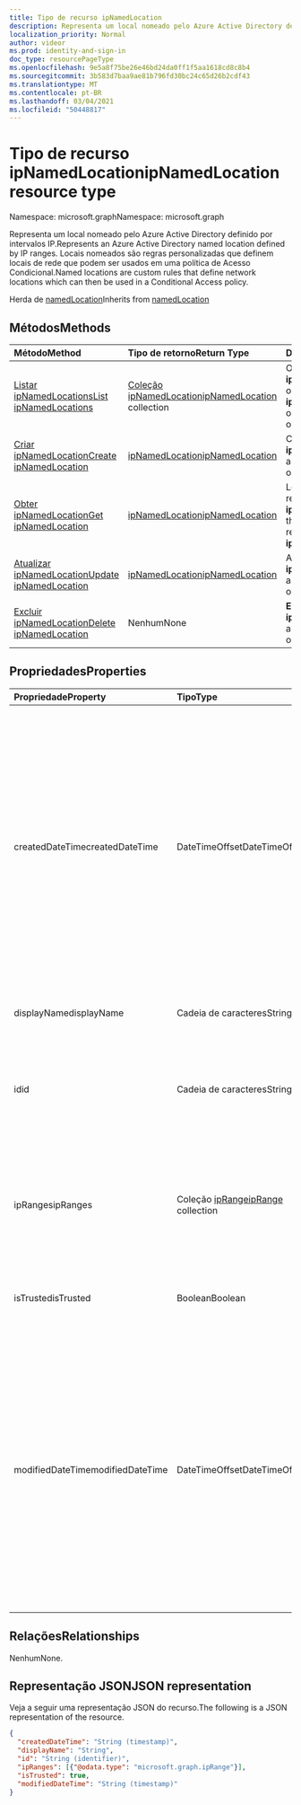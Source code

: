 ```yaml
---
title: Tipo de recurso ipNamedLocation
description: Representa um local nomeado pelo Azure Active Directory definido por intervalos IP. Locais nomeados são regras personalizadas que definem locais de rede que podem ser usados em uma política de Acesso Condicional.
localization_priority: Normal
author: videor
ms.prod: identity-and-sign-in
doc_type: resourcePageType
ms.openlocfilehash: 9e5a8f75be26e46bd24da0ff1f5aa1618cd8c8b4
ms.sourcegitcommit: 3b583d7baa9ae81b796fd30bc24c65d26b2cdf43
ms.translationtype: MT
ms.contentlocale: pt-BR
ms.lasthandoff: 03/04/2021
ms.locfileid: "50448817"
---
```

# <a name="ipnamedlocation-resource-type"></a><span data-ttu-id="16cdc-104">Tipo de recurso ipNamedLocation</span><span class="sxs-lookup"><span data-stu-id="16cdc-104">ipNamedLocation resource type</span></span>

<span data-ttu-id="16cdc-105">Namespace: microsoft.graph</span><span class="sxs-lookup"><span data-stu-id="16cdc-105">Namespace: microsoft.graph</span></span>

<span data-ttu-id="16cdc-106">Representa um local nomeado pelo Azure Active Directory definido por intervalos IP.</span><span class="sxs-lookup"><span data-stu-id="16cdc-106">Represents an Azure Active Directory named location defined by IP ranges.</span></span> <span data-ttu-id="16cdc-107">Locais nomeados são regras personalizadas que definem locais de rede que podem ser usados em uma política de Acesso Condicional.</span><span class="sxs-lookup"><span data-stu-id="16cdc-107">Named locations are custom rules that define network locations which can then be used in a Conditional Access policy.</span></span>

<span data-ttu-id="16cdc-108">Herda de [namedLocation](../resources/namedLocation.md)</span><span class="sxs-lookup"><span data-stu-id="16cdc-108">Inherits from [namedLocation](../resources/namedLocation.md)</span></span>

## <a name="methods"></a><span data-ttu-id="16cdc-109">Métodos</span><span class="sxs-lookup"><span data-stu-id="16cdc-109">Methods</span></span>

| <span data-ttu-id="16cdc-110">Método</span><span class="sxs-lookup"><span data-stu-id="16cdc-110">Method</span></span>       | <span data-ttu-id="16cdc-111">Tipo de retorno</span><span class="sxs-lookup"><span data-stu-id="16cdc-111">Return Type</span></span> | <span data-ttu-id="16cdc-112">Descrição</span><span class="sxs-lookup"><span data-stu-id="16cdc-112">Description</span></span> |
|:-------------|:------------|:------------|
| [<span data-ttu-id="16cdc-113">Listar ipNamedLocations</span><span class="sxs-lookup"><span data-stu-id="16cdc-113">List ipNamedLocations</span></span>](../api/conditionalaccessroot-list-namedlocations.md) | <span data-ttu-id="16cdc-114">[Coleção ipNamedLocation](ipNamedLocation.md)</span><span class="sxs-lookup"><span data-stu-id="16cdc-114">[ipNamedLocation](ipNamedLocation.md) collection</span></span> | <span data-ttu-id="16cdc-115">Obter todos os **objetos ipNamedLocation** na organização.</span><span class="sxs-lookup"><span data-stu-id="16cdc-115">Get all the **ipNamedLocation** objects in the organization.</span></span> |
| [<span data-ttu-id="16cdc-116">Criar ipNamedLocation</span><span class="sxs-lookup"><span data-stu-id="16cdc-116">Create ipNamedLocation</span></span>](../api/conditionalaccessroot-post-namedlocations.md) | [<span data-ttu-id="16cdc-117">ipNamedLocation</span><span class="sxs-lookup"><span data-stu-id="16cdc-117">ipNamedLocation</span></span>](ipNamedLocation.md) | <span data-ttu-id="16cdc-118">Crie um novo **objeto ipNamedLocation.**</span><span class="sxs-lookup"><span data-stu-id="16cdc-118">Create a new **ipNamedLocation** object.</span></span> |
| [<span data-ttu-id="16cdc-119">Obter ipNamedLocation</span><span class="sxs-lookup"><span data-stu-id="16cdc-119">Get ipNamedLocation</span></span>](../api/ipnamedlocation-get.md) | [<span data-ttu-id="16cdc-120">ipNamedLocation</span><span class="sxs-lookup"><span data-stu-id="16cdc-120">ipNamedLocation</span></span>](ipnamedlocation.md) | <span data-ttu-id="16cdc-121">Leia as propriedades e as relações de um **objeto ipNamedLocation.**</span><span class="sxs-lookup"><span data-stu-id="16cdc-121">Read the properties and relationships of an **ipNamedLocation** object.</span></span> |
| [<span data-ttu-id="16cdc-122">Atualizar ipNamedLocation</span><span class="sxs-lookup"><span data-stu-id="16cdc-122">Update ipNamedLocation</span></span>](../api/ipnamedlocation-update.md) | [<span data-ttu-id="16cdc-123">ipNamedLocation</span><span class="sxs-lookup"><span data-stu-id="16cdc-123">ipNamedLocation</span></span>](ipnamedlocation.md) | <span data-ttu-id="16cdc-124">Atualize um **objeto ipNamedLocation.**</span><span class="sxs-lookup"><span data-stu-id="16cdc-124">Update an **ipNamedLocation** object.</span></span> |
| [<span data-ttu-id="16cdc-125">Excluir ipNamedLocation</span><span class="sxs-lookup"><span data-stu-id="16cdc-125">Delete ipNamedLocation</span></span>](../api/ipnamedlocation-delete.md) | <span data-ttu-id="16cdc-126">Nenhum</span><span class="sxs-lookup"><span data-stu-id="16cdc-126">None</span></span> | <span data-ttu-id="16cdc-127">**Exclua um objeto ipNamedLocation.**</span><span class="sxs-lookup"><span data-stu-id="16cdc-127">Delete an **ipNamedLocation** object.</span></span> |

## <a name="properties"></a><span data-ttu-id="16cdc-128">Propriedades</span><span class="sxs-lookup"><span data-stu-id="16cdc-128">Properties</span></span>

| <span data-ttu-id="16cdc-129">Propriedade</span><span class="sxs-lookup"><span data-stu-id="16cdc-129">Property</span></span>     | <span data-ttu-id="16cdc-130">Tipo</span><span class="sxs-lookup"><span data-stu-id="16cdc-130">Type</span></span>        | <span data-ttu-id="16cdc-131">Descrição</span><span class="sxs-lookup"><span data-stu-id="16cdc-131">Description</span></span> |
|:-------------|:------------|:------------|
|<span data-ttu-id="16cdc-132">createdDateTime</span><span class="sxs-lookup"><span data-stu-id="16cdc-132">createdDateTime</span></span>|<span data-ttu-id="16cdc-133">DateTimeOffset</span><span class="sxs-lookup"><span data-stu-id="16cdc-133">DateTimeOffset</span></span>|<span data-ttu-id="16cdc-134">O tipo Timestamp representa a data e a hora de criação do local usando o formato ISO 8601 e está sempre em horário UTC.</span><span class="sxs-lookup"><span data-stu-id="16cdc-134">The Timestamp type represents creation date and time of the location using ISO 8601 format and is always in UTC time.</span></span> <span data-ttu-id="16cdc-135">Por exemplo, meia-noite em UTC no dia 1º de janeiro de 2014 teria esta aparência: `'2014-01-01T00:00:00Z'`.</span><span class="sxs-lookup"><span data-stu-id="16cdc-135">For example, midnight UTC on Jan 1, 2014 would look like this: `'2014-01-01T00:00:00Z'`.</span></span> <span data-ttu-id="16cdc-136">Somente leitura.</span><span class="sxs-lookup"><span data-stu-id="16cdc-136">Read-only.</span></span> <span data-ttu-id="16cdc-137">Herdado [de namedLocation](../resources/namedLocation.md).</span><span class="sxs-lookup"><span data-stu-id="16cdc-137">Inherited from [namedLocation](../resources/namedLocation.md).</span></span>|
|<span data-ttu-id="16cdc-138">displayName</span><span class="sxs-lookup"><span data-stu-id="16cdc-138">displayName</span></span>|<span data-ttu-id="16cdc-139">Cadeia de caracteres</span><span class="sxs-lookup"><span data-stu-id="16cdc-139">String</span></span>|<span data-ttu-id="16cdc-140">Nome acessível para humanos do local.</span><span class="sxs-lookup"><span data-stu-id="16cdc-140">Human-readable name of the location.</span></span>|
|<span data-ttu-id="16cdc-141">id</span><span class="sxs-lookup"><span data-stu-id="16cdc-141">id</span></span>|<span data-ttu-id="16cdc-142">Cadeia de caracteres</span><span class="sxs-lookup"><span data-stu-id="16cdc-142">String</span></span>|<span data-ttu-id="16cdc-143">Identificador de um objeto namedLocation.</span><span class="sxs-lookup"><span data-stu-id="16cdc-143">Identifier of a namedLocation object.</span></span> <span data-ttu-id="16cdc-144">Somente leitura.</span><span class="sxs-lookup"><span data-stu-id="16cdc-144">Read-only.</span></span> <span data-ttu-id="16cdc-145">Herdado [de namedLocation](../resources/namedLocation.md).</span><span class="sxs-lookup"><span data-stu-id="16cdc-145">Inherited from [namedLocation](../resources/namedLocation.md).</span></span>|
|<span data-ttu-id="16cdc-146">ipRanges</span><span class="sxs-lookup"><span data-stu-id="16cdc-146">ipRanges</span></span>|<span data-ttu-id="16cdc-147">Coleção [ipRange](iprange.md)</span><span class="sxs-lookup"><span data-stu-id="16cdc-147">[ipRange](iprange.md) collection</span></span>|<span data-ttu-id="16cdc-148">Lista de intervalos de endereços IP no formato CIDR IPv4 (por exemplo, 1.2.3.4/32) ou qualquer formato IPv6 acessível do IETF RFC596.</span><span class="sxs-lookup"><span data-stu-id="16cdc-148">List of IP address ranges in IPv4 CIDR format (e.g. 1.2.3.4/32) or any allowable IPv6 format from IETF RFC596.</span></span>|
|<span data-ttu-id="16cdc-149">isTrusted</span><span class="sxs-lookup"><span data-stu-id="16cdc-149">isTrusted</span></span>|<span data-ttu-id="16cdc-150">Boolean</span><span class="sxs-lookup"><span data-stu-id="16cdc-150">Boolean</span></span>|<span data-ttu-id="16cdc-151">True se esse local for explicitamente confiável.</span><span class="sxs-lookup"><span data-stu-id="16cdc-151">True if this location is explicitly trusted.</span></span>|
|<span data-ttu-id="16cdc-152">modifiedDateTime</span><span class="sxs-lookup"><span data-stu-id="16cdc-152">modifiedDateTime</span></span>|<span data-ttu-id="16cdc-153">DateTimeOffset</span><span class="sxs-lookup"><span data-stu-id="16cdc-153">DateTimeOffset</span></span>|<span data-ttu-id="16cdc-154">O tipo Timestamp representa a última data e hora modificadas do local usando o formato ISO 8601 e está sempre em horário UTC.</span><span class="sxs-lookup"><span data-stu-id="16cdc-154">The Timestamp type represents last modified date and time of the location using ISO 8601 format and is always in UTC time.</span></span> <span data-ttu-id="16cdc-155">Por exemplo, meia-noite em UTC no dia 1º de janeiro de 2014 teria esta aparência: `'2014-01-01T00:00:00Z'`.</span><span class="sxs-lookup"><span data-stu-id="16cdc-155">For example, midnight UTC on Jan 1, 2014 would look like this: `'2014-01-01T00:00:00Z'`.</span></span> <span data-ttu-id="16cdc-156">Somente leitura.</span><span class="sxs-lookup"><span data-stu-id="16cdc-156">Read-only.</span></span> <span data-ttu-id="16cdc-157">Herdado [de namedLocation](../resources/namedLocation.md).</span><span class="sxs-lookup"><span data-stu-id="16cdc-157">Inherited from [namedLocation](../resources/namedLocation.md).</span></span>|

## <a name="relationships"></a><span data-ttu-id="16cdc-158">Relações</span><span class="sxs-lookup"><span data-stu-id="16cdc-158">Relationships</span></span>

<span data-ttu-id="16cdc-159">Nenhum</span><span class="sxs-lookup"><span data-stu-id="16cdc-159">None.</span></span>

## <a name="json-representation"></a><span data-ttu-id="16cdc-160">Representação JSON</span><span class="sxs-lookup"><span data-stu-id="16cdc-160">JSON representation</span></span>

<span data-ttu-id="16cdc-161">Veja a seguir uma representação JSON do recurso.</span><span class="sxs-lookup"><span data-stu-id="16cdc-161">The following is a JSON representation of the resource.</span></span>

<!-- {
  "blockType": "resource",
  "optionalProperties": [

  ],
  "@odata.type": "microsoft.graph.ipNamedLocation"
}-->

```json
{
  "createdDateTime": "String (timestamp)",
  "displayName": "String",
  "id": "String (identifier)",
  "ipRanges": [{"@odata.type": "microsoft.graph.ipRange"}],
  "isTrusted": true,
  "modifiedDateTime": "String (timestamp)"
}
```

<!-- uuid: 16cd6b66-4b1a-43a1-adaf-3a886856ed98
2019-02-04 14:57:30 UTC -->
<!-- {
  "type": "#page.annotation",
  "description": "ipNamedLocation resource",
  "keywords": "",
  "section": "documentation",
  "tocPath": ""
}-->

